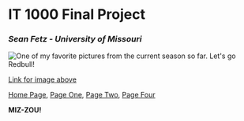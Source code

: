 # IT 1000 Final Project
### _Sean Fetz - University of Missouri_

![One of my favorite pictures from the current season so far. Let's go Redbull!](https://www.formula1.com/content/dam/fom-website/manual/Misc/2021preseason/GettyImages-1295770808.jpg)

[Link for image above](https://www.formula1.com/en/latest/article.verstappen-realistic-about-2021-title-chances-as-he-hopes-to-make-life-more.4ZJIVgfSdRkKiRRBMpF7t5.html)

[Home Page](FinalProjectMain.md),
[Page One](FinalProject1.md),
[Page Two](FinalProject2.md),
[Page Four](FinalProject4.md)

**MIZ-ZOU!**
